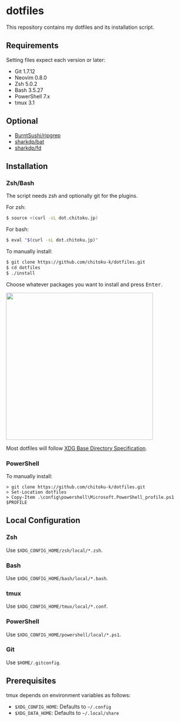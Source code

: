 # dotfiles

This repository contains my dotfiles and its installation script.

## Requirements

Setting files expect each version or later:

- Git 1.7.12
- Neovim 0.8.0
- Zsh 5.0.2
- Bash 3.5.27
- PowerShell 7.x
- tmux 3.1

## Optional

- [BurntSushi/ripgrep](https://github.com/BurntSushi/ripgrep)
- [sharkdp/bat](https://github.com/sharkdp/bat)
- [sharkdp/fd](https://github.com/sharkdp/fd)

## Installation

### Zsh/Bash

The script needs zsh and optionally git for the plugins.

For zsh:

```sh
$ source <(curl -sL dot.chitoku.jp)
```

For bash:

```sh
$ eval "$(curl -sL dot.chitoku.jp)"
```

To manually install:

```sh
$ git clone https://github.com/chitoku-k/dotfiles.git
$ cd dotfiles
$ ./install
```

Choose whatever packages you want to install and press <kbd>Enter</kbd>.

<img src="https://raw.githubusercontent.com/wiki/chitoku-k/dotfiles/installer.gif" alt="" width="400">

Most dotfiles will follow [XDG Base Directory Specification](https://standards.freedesktop.org/basedir-spec/basedir-spec-latest.html).

### PowerShell

To manually install:

```
> git clone https://github.com/chitoku-k/dotfiles.git
> Set-Location dotfiles
> Copy-Item .\config\powershell\Microsoft.PowerShell_profile.ps1 $PROFILE
```

## Local Configuration

### Zsh

Use `$XDG_CONFIG_HOME/zsh/local/*.zsh`.

### Bash

Use `$XDG_CONFIG_HOME/bash/local/*.bash`.

### tmux

Use `$XDG_CONFIG_HOME/tmux/local/*.conf`.

### PowerShell

Use `$XDG_CONFIG_HOME/powershell/local/*.ps1`.

### Git

Use `$HOME/.gitconfig`.

## Prerequisites

tmux depends on environment variables as follows:

- `$XDG_CONFIG_HOME`: Defaults to `~/.config`
- `$XDG_DATA_HOME`: Defaults to `~/.local/share`
